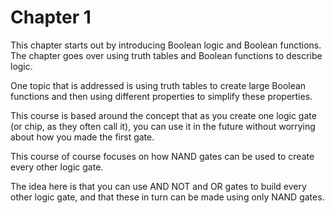 # Chapter 1

This chapter starts out by introducing Boolean logic and Boolean functions. The chapter goes over using truth tables and Boolean functions to describe logic.

One topic that is addressed is using truth tables to create large Boolean functions and then using different properties to simplify these properties.

This course is based around the concept that as you create one logic gate (or chip, as they often call it), you can use it in the future without worrying about how you made the first gate. 

This course of course focuses on how NAND gates can be used to create every other logic gate.

The idea here is that you can use AND NOT and OR gates to build every other logic gate, and that these in turn can be made using only NAND gates. 
